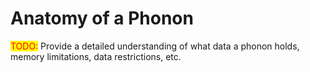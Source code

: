 # Anatomy of a Phonon

<mark style="color:red;">TODO:</mark> Provide a detailed understanding of what data a phonon holds, memory limitations, data restrictions, etc.
